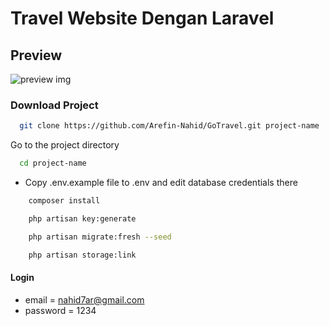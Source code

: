 # Travel Website Dengan Laravel

## Preview

![preview img](/preview.png)

### Download Project

```bash
  git clone https://github.com/Arefin-Nahid/GoTravel.git project-name
```

Go to the project directory

```bash
  cd project-name
```

-   Copy .env.example file to .env and edit database credentials there

```bash
    composer install
```

```bash
    php artisan key:generate
```

```bash
    php artisan migrate:fresh --seed
```

```bash
    php artisan storage:link
```

#### Login

-   email = nahid7ar@gmail.com
-   password = 1234
